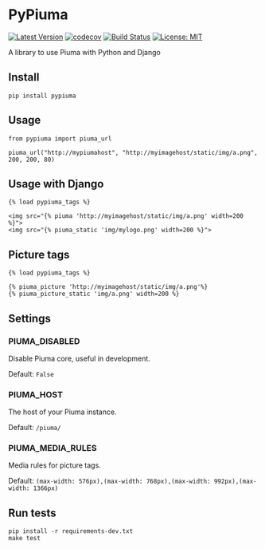 # PyPiuma

[![Latest Version](https://img.shields.io/pypi/v/pypiuma.svg)](https://pypi.python.org/pypi/pypiuma/)
[![codecov](https://codecov.io/gh/piumaio/pypiuma/branch/master/graph/badge.svg)](https://codecov.io/gh/piumaio/pypiuma)
[![Build Status](https://travis-ci.org/piumaio/pypiuma.svg?branch=master)](https://travis-ci.org/piumaio/pypiuma)
[![License: MIT](https://img.shields.io/badge/License-MIT-blue.svg)](https://github.com/piumaio/pypiuma/blob/master/LICENSE)

A library to use Piuma with Python and Django

## Install

    pip install pypiuma

## Usage

    from pypiuma import piuma_url

    piuma_url("http://mypiumahost", "http://myimagehost/static/img/a.png", 200, 200, 80)

## Usage with Django

    {% load pypiuma_tags %}

    <img src="{% piuma 'http://myimagehost/static/img/a.png' width=200 %}">
    <img src="{% piuma_static 'img/mylogo.png' width=200 %}">

## Picture tags

    {% load pypiuma_tags %}

    {% piuma_picture 'http://myimagehost/static/img/a.png'%}
    {% piuma_picture_static 'img/a.png' width=200 %}

## Settings

### PIUMA_DISABLED

Disable Piuma core, useful in development.

Default: `False`

### PIUMA_HOST

The host of your Piuma instance.

Default:  `/piuma/`

### PIUMA_MEDIA_RULES

Media rules for picture tags.

Default: `(max-width: 576px),(max-width: 768px),(max-width: 992px),(max-width: 1366px)`

## Run tests

    pip install -r requirements-dev.txt
    make test
